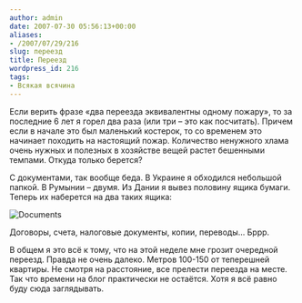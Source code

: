 ```yaml
---
author: admin
date: 2007-07-30 05:56:13+00:00
aliases:
- /2007/07/29/216
slug: переезд
title: Переезд
wordpress_id: 216
tags:
- Всякая всячина
---
```


Если верить фразе «два переезда эквивалентны одному пожару», то за последние 6 лет я горел два раза (или три – это как посчитать). Причем если в начале это был маленький костерок, то со временем это начинает походить на настоящий пожар. Количество ненужного хлама очень нужных и полезных в хозяйстве вещей растет бешенными темпами. Откуда только берется? 

<!--more-->С документами, так вообще беда. В Украине я обходился небольшой папкой. В Румынии – двумя. Из Дании я вывез половину ящика бумаги. Теперь их наберется на два таких ящика:

![Documents](/2007/07/docs.jpg)

Договоры, счета, налоговые документы, копии, переводы... Бррр.

В общем я это всё к тому, что на этой неделе мне грозит очередной переезд. Правда не очень далеко. Метров 100-150 от теперешней квартиры. Не смотря на расстояние, все прелести переезда на месте. Так что времени на блог практически не остаётся. Хотя я всё равно буду сюда заглядывать.
